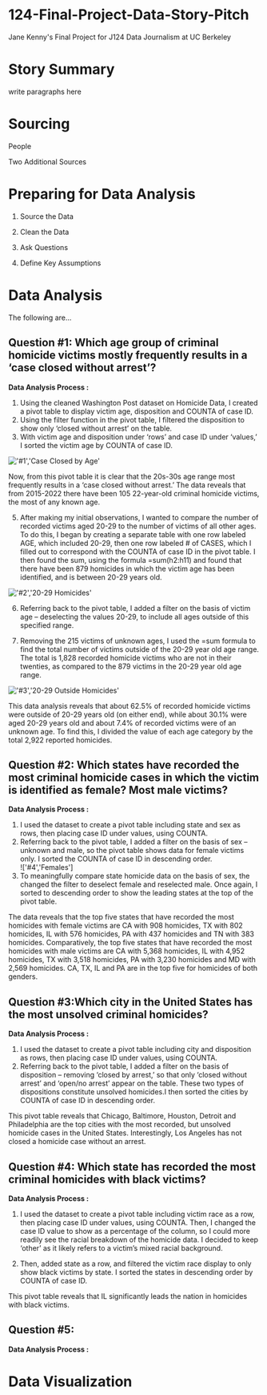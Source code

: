 # 124-Final-Project-Data-Story-Pitch
Jane Kenny's Final Project for J124 Data Journalism at UC Berkeley
# Story Summary
write paragraphs here
# Sourcing
People

Two Additional Sources

# Preparing for Data Analysis
1. Source the Data

2. Clean the Data

3. Ask Questions

4. Define Key Assumptions

# Data Analysis
The following are...
## Question #1: Which age group of criminal homicide victims mostly frequently results in a ‘case closed without arrest’?
__Data Analysis Process :__<br>
1. Using the cleaned Washington Post dataset on Homicide Data, I created a pivot table to display victim age, disposition and COUNTA of case ID.<br>
2. Using the filter function in the pivot table, I filtered the disposition to show only ‘closed without arrest’ on the table.
3. With victim age and disposition under ‘rows’ and case ID under ‘values,’ I sorted the victim age by COUNTA of case ID.<br>

!['#1','Case Closed by Age'](https://github.com/janekenny4/124-Final-Project-Data-Story-Pitch/blob/fdc73d507a810bfe741f0851a2ad0f165d92a1bb/%231.png)

Now, from this pivot table it is clear that the 20s-30s age range most frequently results in a ‘case closed without arrest.’ The data reveals that from 2015-2022 there have been 105 22-year-old criminal homicide victims, the most of any known age.<br>

5. After making my initial observations, I wanted to compare the number of recorded victims aged 20-29 to the number of victims of all other ages. To do this, I began by creating a separate table with one row labeled AGE, which included 20-29, then one row labeled # of CASES, which I filled out to correspond with the COUNTA of case ID in the pivot table. I then found the sum, using the formula =sum(h2:h11) and found that there have been 879 homicides in which the victim age has been identified, and is between 20-29 years old.<br> 

!['#2','20-29 Homicides'](https://github.com/janekenny4/124-Final-Project-Data-Story-Pitch/blob/0abbf4514b9834caeca7612b4afc7ca1a2b95c64/%232.png)

6. Referring back to the pivot table, I added a filter on the basis of victim age – deselecting the values 20-29, to include all ages outside of this specified range.<br> 

7. Removing the 215 victims of unknown ages, I used the =sum formula to find the total number of victims outside of the 20-29 year old age range. The total is 1,828 recorded homicide victims who are not in their twenties, as compared to the 879 victims in the 20-29 year old age range.<br>

!['#3','20-29 Outside Homicides'](https://github.com/janekenny4/124-Final-Project-Data-Story-Pitch/blob/b26cb814d28d43a59708452dc5a18b0a06ff7fdd/%233.png)

This data analysis reveals that about 62.5% of recorded homicide victims were outside of 20-29 years old (on either end), while about 30.1% were aged 20-29 years old and about 7.4% of recorded victims were of an unknown age. To find this, I divided the value of each age category by the total 2,922 reported homicides.<br>
 
## Question #2: Which states have recorded the most criminal homicide cases in which the victim is identified as female? Most male victims?
__Data Analysis Process :__<br>
1. I used the dataset to create a pivot table including state and sex as rows, then placing case ID under values, using COUNTA. 
2. Referring back to the pivot table, I added a filter on the basis of sex – unknown and male, so the pivot table shows data for female victims only. I sorted the COUNTA of case ID in descending order.<br>
!['#4','Females']
3. To meaningfully compare state homicide data on the basis of sex, the changed the filter to deselect female and reselected male. Once again, I sorted to descending order to show the leading states at the top of the pivot table.<br>

The data reveals that the top five states that have recorded the most homicides with female victims are CA with 908 homicides, TX with 802 homicides, IL with 576 homicides, PA with 437 homicides and TN with 383 homicides. Comparatively, the top five states that have recorded the most homicides with male victims are CA with 5,368 homicides, IL with 4,952 homicides, TX with 3,518 homicides, PA with 3,230 homicides and MD with 2,569 homicides. CA, TX, IL and PA are in the top five for homicides of both genders.<br> 

## Question #3:Which city in the United States has the most unsolved criminal homicides?
__Data Analysis Process :__<br>
1. I used the dataset to create a pivot table including city and disposition as rows, then placing case ID under values, using COUNTA.<br>
2. Referring back to the pivot table, I added a filter on the basis of disposition – removing ‘closed by arrest,’ so that only ‘closed without arrest’ and ‘open/no arrest’ appear on the table. These two types of dispositions constitute unsolved homicides.I then sorted the cities by COUNTA of case ID in descending order.<br>

This pivot table reveals that Chicago, Baltimore, Houston, Detroit and Philadelphia are the top cities with the most recorded, but unsolved homicide cases in the United States. Interestingly, Los Angeles has not closed a homicide case without an arrest.<br> 
## Question #4: Which state has recorded the most criminal homicides with black victims?
__Data Analysis Process :__<br>
1. I used the dataset to create a pivot table including victim race as a row, then placing case ID under values, using COUNTA. Then, I changed the case ID value to show as a percentage of the column, so I could more readily see the racial breakdown of the homicide data. I decided to keep ‘other’ as it likely refers to a victim’s mixed racial background.<br>

2. Then, added state as a row, and filtered the victim race display to only show black victims by state. I sorted the states in descending order by COUNTA of case ID.<br>

This pivot table reveals that IL significantly leads the nation in homicides with black victims.<br> 
## Question #5:
__Data Analysis Process :__<br>


# Data Visualization

